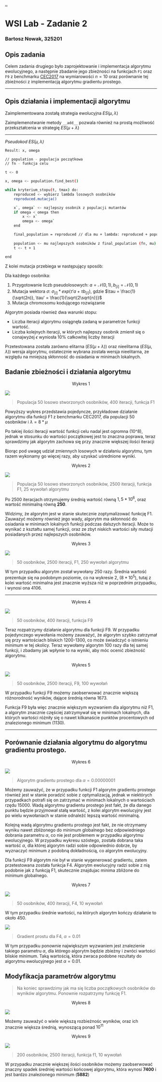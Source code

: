 [..](../wsi.md)

# WSI Lab - Zadanie 2

### Bartosz Nowak, 325201

## Opis zadania

 Celem zadania drugiego było zaprojektowanie i implementacja algorytmu ewolucyjnego, a następnie zbadanie jego zbieżności na funkcjach ``F1`` oraz ``F9`` z benchmarku [CEC2017](https://github.com/tilleyd/cec2017-py) na wymiarowości $n = 10$ oraz porównanie tej zbieżności z implementacją algorytmu gradientu prostego.

<hr>

## Opis działania i implementacji algorytmu

 Zaimplementowana zostałą strategia ewolucyjna $ES(\mu, \lambda)$

 Zaimplemenotwanie metody ``__add__`` pozwala również na prostą możliwość przekształcenia w strategię $ES(\mu + \lambda)$

<hr>

*Pseudokod $ES(\mu, \lambda)$*

```sh
Result: x, omega

// population - populacja początkowa
// fn - funkcja celu

t <- 0

x, omega <- population.find_best()

while kryterium_stopu(t, tmax) do:
    reproduced <- wybierz lambda losowych osobników
    reproduced.mutacja()

    x`, omega` <- najlepszy osobnik z populacji mutantów
    if omega < omega then
        x <- x`
        omega <- omega`
    end

    final_population = reproduced // dla mu + lambda: reproduced + population
    
    population <- mu najlepszych osobników z final_population (fn, mu)
    t <- t + 1
    
end
```

Z kolei mutacja przebiega w następujący sposób:

Dla każdego osobnika:

1. Przygotowanie liczb pseudolosowych: $a = \mathcal{N}(0, 1), b_{[i]} = \mathcal{N}(0, 1)$
2. Mutacja wektora $\sigma$: $\sigma_{[i]} * exp(\tau'a + \tau b_{[i]})$, gdzie $\tau = \frac{1}{\sqrt(2n)}, \tau' = \frac{1}{\sqrt{2\sqrt{n}}}$
3. Mutacja chromosomu kodującego rozwiązanie

Algorytm posiada również dwa warunki stopu:
* Liczba iteracji algorytmu osiągnęła zadaną w parametrze funkcji wartość.
* Liczba kolejnych iteracji, w których najlepszy osobnik zmienił się o conajwyżej $\epsilon$ wyniosła 10% całkowitej liczby iteracji

Przetestowana została zarówno elitarna ($ES(\mu + \lambda)$) oraz nieelitarna ($ES(\mu, \lambda)$) wersja algorytmu, ostatecznie wybrana została wersja nieelitarna, ze względu na mniejszą skłonność do osiadania w minimach lokalnych.

## Badanie zbieżności i działania algorytmu

<center>Wykres 1</center>

![](img/2023-11-14-19-02-23.png)

> Populacja 50 losowo stworzonych osobników, 400 iteracji, funkcja F1

Powyższy wykres przedstawia pojedyncze, przykładowe działanie algorytmu dla funkcji F1 z benchmarku CEC2017, dla populacji 50 osobników i $\lambda = 8 * \mu$

Po takiej ilości iteracji wartość funkcji celu nadal jest ogromna (10^8), jednak w stosunku do wartości początkowej jest to znaczna poprawa, teraz sprawdzimy jak algorytm zachowa się przy znacznie większej ilości iteracji

Biorąc pod uwagę udział zmiennych losowych w działaniu algorytmu, tym razem wykonamy go więcej razy, aby uzyskać uśrednione wyniki.

<center>Wykres 2</center>

![](img/2023-11-14-19-13-19.png)

> Populacja 50 losowo stworzonych osobników, 2500 iteracji, funkcja F1, 25 wywołań algorytmu

Po 2500 iteracjach otrzymujemy średnią wartość równą $1,5 * 10^6$, oraz wartość minimalną równą **250**. 

Widzimy, że algorytm jest w stanie skutecznie zoptymalizować funkcję F1.
Zauwazyć możemy również jego wady, algorytm ma skłonność do osiadania w minimach lokalnych funkcji podczas dalszych iteracji. Może to wynikać z kształtu samej funkcji, oraz ze zbyt niskich wartości siły mutacji posiadanych przez najlepszych osobników.

<center>Wykres 3</center>

![](img/2023-11-14-19-29-45.png)

> 50 osobników, 2500 iteracji, F1, 250 wywołań algorytmu

W tym przypadku algorytm został wywołany 250 razy. Średnia wartość prezentuje się na podobnym poziomie, co na wykresie 2, ($8 * 10^5$), tutaj z kolei wartość minimalna jest znacznie wyższa niż w poprzednim przypadku, i wynosi ona 4106.

<hr>
<center>Wykres 4</center>

![](img/2023-11-15-16-00-30.png)

> 50 osobników, 400 iteracji, funkcja F9

Teraz rozpatrzymy działanie algorytmu dla funkcji F9. W przypadku pojedynczego wywołania możemy zauważyć, że algorytm szybko zatrzymał się przy wartościach bliskich 1200-1300, co może świadczyć o istnieniu minimum w tej okolicy. Teraz wywołamy algorytm 100 razy dla tej samej funkcji, i zbadamy jak wpłynie to na wyniki, aby móc ocenić zbieżność algorytmu.

<center>Wykres 5</center>

![](img/2023-11-14-19-25-36.png)

> 50 osobników, 2500 iteracji, F9, 100 wywołań

W przypadku funkcji F9 możemy zaobserwować znacznie większą różnorodność wyników, dające średnią równa 1673.

Funkcja F9 była więc znacznie większym wyzwaniem dla algorytmu niż F1, a algorytm znacznie częściej zatrzymywał się w minimach lokalnych, dla których wartości różniły się o nawet kilkanaście punktów procentowych od znalezionego minimum (1130).


<hr>

## Porównanie działania algorytmu do algorytmu gradientu prostego.

<center>Wykres 6</center>

![](img/2023-11-15-16-24-11.png)

> Algorytm gradientu prostego dla $\alpha = 0.00000001$

Możemy zauważyć, że w przypadku funkcji F1 algorytm gradientu prostego również jest w stanie poradzić sobie z optymalizacją, jednak w niektórych przypadkach potrafi się on zatrzymać w minimach lokalnych o wartościach rzędu 15000. Wadą algorytmu gradientu prostego jest fakt, że dla danego punktu będzie przyjmował stałą wartość, z kolei algorytm ewolucyjny jest po wielu wywołaniach w stanie odnaleźć lepszą wartość minimalną.

Kolejną wadą algorytmu gradientu prostego jest fakt, że nie otrzymamy wyniku nawet zbliżonego do minimum globalnego bez odpowiedniego dobrania parametru $\alpha$, co nie jest problemem w przypadku algorytmu ewolucyjnego. W przypadku wykresu szóstego, została dobrana taka wartość $\alpha$, dla której algorytm radzi sobie odpowiednio dobrze, by wyznaczyć minimum z podobną dokładnością, co algorytm ewolucyjny.

Dla funkcji F9 algorytm nie był w stanie wygenerować gradientu, zatem przetestowana została funkcja F4. Algorytm ewolucyjny radzi sobie z nią podobnie jak z funkcją F1, skutecznie znajdujac minima zbliżone do minimum globalnego.

<center>Wykres 7</center>

![](img/2023-11-15-17-01-07.png)

> 50 osobników, 400 iteracji, F4, 10 wywołań

W tym przypadku średnie wartości, na których algorytm kończy działanie to około 450.

![](img/2023-11-15-17-11-35.png)

> Gradient prostu dla F4, $\alpha = 0.01$

W tym przypadku ponownie największym wyzwaniem jest znalezienie takiego parametru $\alpha$, dla którego algorytm będzie zbieżny i zwróci wartości bliskie minimum. Taką wartością, która zwraca podobne rezultaty do algorytmu ewolucyjnego jest $\alpha = 0.01$.

## Modyfikacja parametrów algorytmu

> Na koniec sprawdzimy jak ma się liczba początkowych osobników do wyników algorytmu. Ponownie rozpatrzymy funkcję F1.

<center>Wykres 8</center>

![](img/2023-11-16-07-41-53.png)

Możemy zauważyć o wiele większą rozbieżnośc wyników, oraz ich znacznie większa średnią, wynoszącą ponad $10^{11}$

<center>Wykres 9</center>

![](img/2023-11-16-08-23-36.png)

> 200 osobników, 2500 iteracji, funkcja f1, 10 wywołań

W przypadku znacznie większej ilości osobników możemy zaobserwować znaczny spadek średniej wartości końcowej algorytmu, która wynosi **7400** i jest bardzo znalezionego minimum (**5882**)
